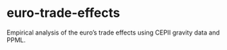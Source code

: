 # euro-trade-effects
Empirical analysis of the euro’s trade effects using CEPII gravity data and PPML.
